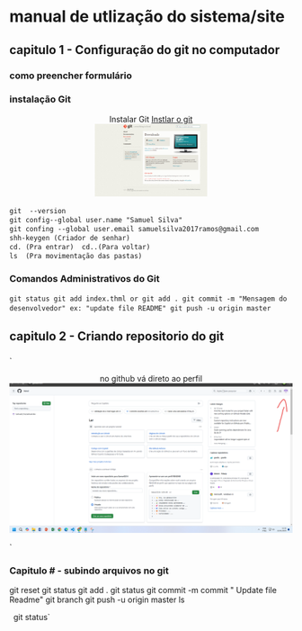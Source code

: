 # manual de utlização do sistema/site
## capitulo 1 - Configuração do git no computador 
### como preencher formulário
### instalação Git


<p align= "center"> 
Instalar Git <a href="https://git-scm.com/downloads/win" target="_blank"> Instlar o git 

<br>
<img src="docs/imagens/Captura de tela 2025-01-22 103436.png" alt=""
                     width="200px" > 
</a> 
</p>
    
```
git  --version
git config--global user.name "Samuel Silva"
git confing --global user.email samuelsilva2017ramos@gmail.com
shh-keygen (Criador de senhar)
cd. (Pra entrar)  cd..(Para voltar)
ls  (Pra movimentação das pastas)

```

### Comandos Administrativos do Git
`
git status
git add index.thml or git add .
git commit -m "Mensagem do desenvolvedor" ex: "update file README"
git push -u origin master
`

## capitulo 2 - Criando repositorio do git 
###
`
<p align= "center"> 
no github vá direto ao perfil
<img src="docs/imagens/direrto no perfil.png" alt="">



</p>

`
### Capitulo # - subindo arquivos no git 
git reset 
git status
git add .
git status
git commit -m commit " Update file Readme"
git branch git push -u origin master
ls

`
`git status`



